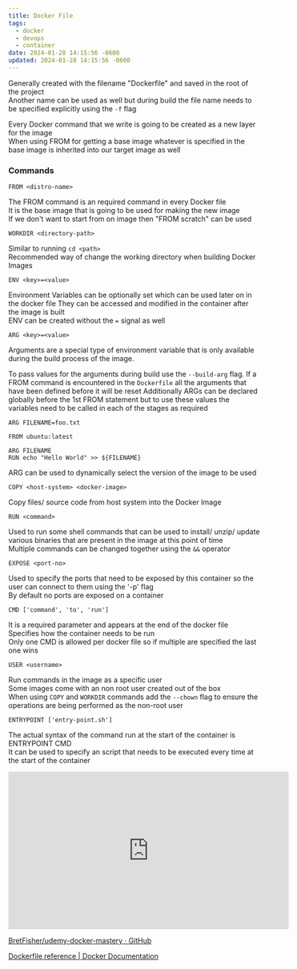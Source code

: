 ```yaml
---
title: Docker File
tags:
  - docker
  - devops
  - container
date: 2024-01-28 14:15:56 -0600
updated: 2024-01-28 14:15:56 -0600
---
```


Generally created with the filename "Dockerfile" and saved in the root of the project  
Another name can be used as well but during build the file name needs to be specified explicitly using the `-f` flag

Every Docker command that we write is going to be created as a new layer for the image  
When using FROM for getting a base image whatever is specified in the base image is inherited into our target image as well

### Commands

````docker
FROM <distro-name>
````

The FROM command is an required command in every Docker file  
It is the base image that is going to be used for making the new image  
If we don't want to start from on image then "FROM scratch" can be used

````docker
WORKDIR <directory-path>
````

Similar to running `cd <path>`  
Recommended way of change the working directory when building Docker Images

````docker
ENV <key>=<value>
````

Environment Variables can be optionally set which can be used later on in the docker file  They can be accessed and modified in the container after the image is built  
ENV can be created without the `=` signal as well

```docker
ARG <key>=<value>
```

Arguments are a special type of environment variable that is only available during the build process of the image.

To pass values for the arguments during build use the `--build-arg` flag. If a FROM command is encountered in the `Dockerfile` all the arguments that have been defined before it will be reset
Additionally ARGs can be declared globally before the 1st FROM statement but to use these values the variables need to be called in each of the stages as required

```docker
ARG FILENAME=foo.txt

FROM ubuntu:latest

ARG FILENAME
RUN echo "Hello World" >> ${FILENAME}
```

ARG can be used to dynamically select the version of the image to be used

````docker
COPY <host-system> <docker-image>
````

Copy files/ source code from host system into the Docker Image

````docker
RUN <command>
````

Used to run some shell commands that can be used to install/ unzip/ update various binaries that are present in the image at this point of time  
Multiple commands can be changed together using the `&&` operator

````docker
EXPOSE <port-no>
````

Used to specify the ports that need to be exposed by this container so the user can connect to them using the '-p' flag  
By default no ports are exposed on a container

````docker
CMD ['command', 'to', 'run']
````

It is a required parameter and appears at the end of the docker file  
Specifies how the container needs to be run  
Only one CMD is allowed per docker file so if multiple are specified the last one wins

````docker
USER <username>
````

Run commands in the image as a specific user  
Some images come with an non root user created out of the box  
When using `COPY` and `WORKDIR` commands add the `--chown` flag to ensure the operations are being performed as the non-root user

````docker
ENTRYPOINT ['entry-point.sh']
````

The actual syntax of the command run at the start of the container is ENTRYPOINT CMD  
It can be used to specify an script that needs to be executed every time at the start of the container

<iframe width="560" height="315" src="https://www.youtube-nocookie.com/embed/C1GE07UEFDo?si=tGMRt2JRv6IBKK65" title="YouTube video player" frameborder="0" allow="accelerometer; autoplay; clipboard-write; encrypted-media; gyroscope; picture-in-picture; web-share" allowfullscreen></iframe>

[BretFisher/udemy-docker-mastery · GitHub](https://github.com/BretFisher/udemy-docker-mastery/blob/main/dockerfile-sample-1/Dockerfile)  

[Dockerfile reference | Docker Documentation](https://docs.docker.com/engine/reference/builder/) 
